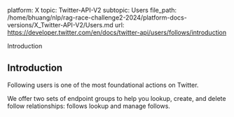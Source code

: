platform: X
topic: Twitter-API-V2
subtopic: Users
file_path: /home/bhuang/nlp/rag-race-challenge2-2024/platform-docs-versions/X_Twitter-API-V2/Users.md
url: https://developer.twitter.com/en/docs/twitter-api/users/follows/introduction

Introduction

## Introduction

Following users is one of the most foundational actions on Twitter. 

We offer two sets of endpoint groups to help you lookup, create, and delete follow relationships: follows lookup and manage follows.